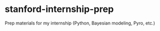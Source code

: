 # stanford-internship-prep
Prep materials for my internship (Python, Bayesian modeling, Pyro, etc.)

